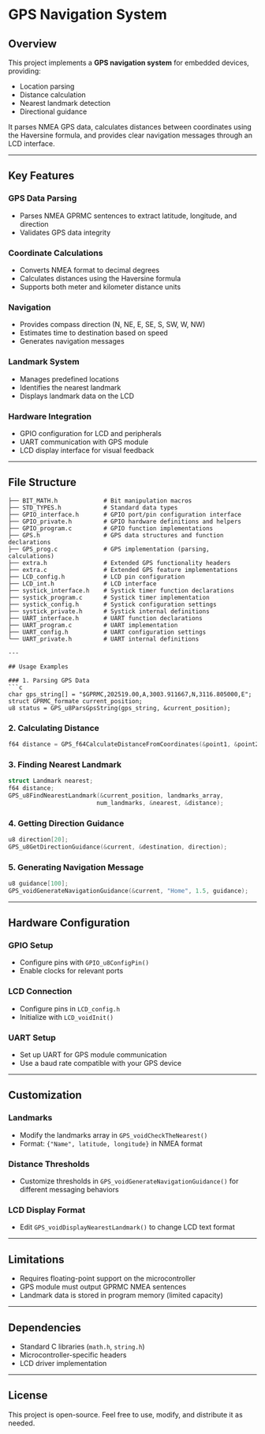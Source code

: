 #  GPS Navigation System

##  Overview

This project implements a **GPS navigation system** for embedded devices, providing:

- Location parsing  
- Distance calculation  
- Nearest landmark detection  
- Directional guidance  

It parses NMEA GPS data, calculates distances between coordinates using the Haversine formula, and provides clear navigation messages through an LCD interface.

---

##  Key Features

###  GPS Data Parsing
- Parses NMEA GPRMC sentences to extract latitude, longitude, and direction  
- Validates GPS data integrity

###  Coordinate Calculations
- Converts NMEA format to decimal degrees  
- Calculates distances using the Haversine formula  
- Supports both meter and kilometer distance units

###  Navigation
- Provides compass direction (N, NE, E, SE, S, SW, W, NW)  
- Estimates time to destination based on speed  
- Generates navigation messages

###  Landmark System
- Manages predefined locations  
- Identifies the nearest landmark  
- Displays landmark data on the LCD

###  Hardware Integration
- GPIO configuration for LCD and peripherals  
- UART communication with GPS module  
- LCD display interface for visual feedback

---

##  File Structure

```
├── BIT_MATH.h             # Bit manipulation macros
├── STD_TYPES.h            # Standard data types
├── GPIO_interface.h       # GPIO port/pin configuration interface
├── GPIO_private.h         # GPIO hardware definitions and helpers
├── GPIO_program.c         # GPIO function implementations
├── GPS.h                  # GPS data structures and function declarations
├── GPS_prog.c             # GPS implementation (parsing, calculations)
├── extra.h                # Extended GPS functionality headers
├── extra.c                # Extended GPS feature implementations
├── LCD_config.h           # LCD pin configuration
├── LCD_int.h              # LCD interface
├── systick_interface.h    # Systick timer function declarations
├── systick_program.c      # Systick timer implementation
├── systick_config.h       # Systick configuration settings
├── systick_private.h      # Systick internal definitions
├── UART_interface.h       # UART function declarations
├── UART_program.c         # UART implementation
├── UART_config.h          # UART configuration settings
└── UART_private.h         # UART internal definitions

---

## Usage Examples

### 1. Parsing GPS Data
```c
char gps_string[] = "$GPRMC,202519.00,A,3003.911667,N,3116.805000,E";
struct GPRMC_formate current_position;
u8 status = GPS_u8ParsGpsString(gps_string, &current_position);
```

### 2. Calculating Distance
```c
f64 distance = GPS_f64CalculateDistanceFromCoordinates(&point1, &point2);
```

### 3. Finding Nearest Landmark
```c
struct Landmark nearest;
f64 distance;
GPS_u8FindNearestLandmark(&current_position, landmarks_array, 
                         num_landmarks, &nearest, &distance);
```

### 4. Getting Direction Guidance
```c
u8 direction[20];
GPS_u8GetDirectionGuidance(&current, &destination, direction);
```

### 5. Generating Navigation Message
```c
u8 guidance[100];
GPS_voidGenerateNavigationGuidance(&current, "Home", 1.5, guidance);
```

---

##  Hardware Configuration

### GPIO Setup
- Configure pins with `GPIO_u8ConfigPin()`
- Enable clocks for relevant ports

### LCD Connection
- Configure pins in `LCD_config.h`
- Initialize with `LCD_voidInit()`

### UART Setup
- Set up UART for GPS module communication  
- Use a baud rate compatible with your GPS device

---

##  Customization

### Landmarks
- Modify the landmarks array in `GPS_voidCheckTheNearest()`
- Format: `{"Name", latitude, longitude}` in NMEA format

### Distance Thresholds
- Customize thresholds in `GPS_voidGenerateNavigationGuidance()` for different messaging behaviors

### LCD Display Format
- Edit `GPS_voidDisplayNearestLandmark()` to change LCD text format

---

##  Limitations

- Requires floating-point support on the microcontroller  
- GPS module must output GPRMC NMEA sentences  
- Landmark data is stored in program memory (limited capacity)

---

##  Dependencies

- Standard C libraries (`math.h`, `string.h`)  
- Microcontroller-specific headers  
- LCD driver implementation

---

##  License

This project is open-source. Feel free to use, modify, and distribute it as needed.
